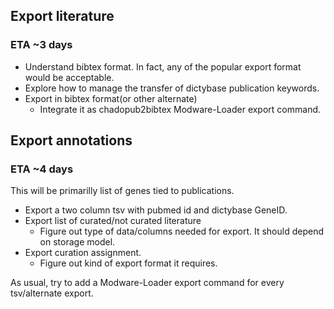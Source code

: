 ## Export literature
### ETA ~3 days

* Understand bibtex format. In fact, any of the popular export format would be acceptable.
* Explore how to manage the transfer of dictybase publication keywords.
* Export in bibtex format(or other alternate)
  * Integrate it as chadopub2bibtex Modware-Loader export command.

## Export annotations
### ETA ~4 days
This will be primarilly list of genes tied to publications. 

* Export a two column tsv with pubmed id and dictybase GeneID.
* Export list of curated/not curated literature
  * Figure out type of data/columns needed for export. It should depend on storage model.
* Export curation assignment.
  * Figure out kind of export format it requires.

As usual, try to add a Modware-Loader export command for every tsv/alternate export.

